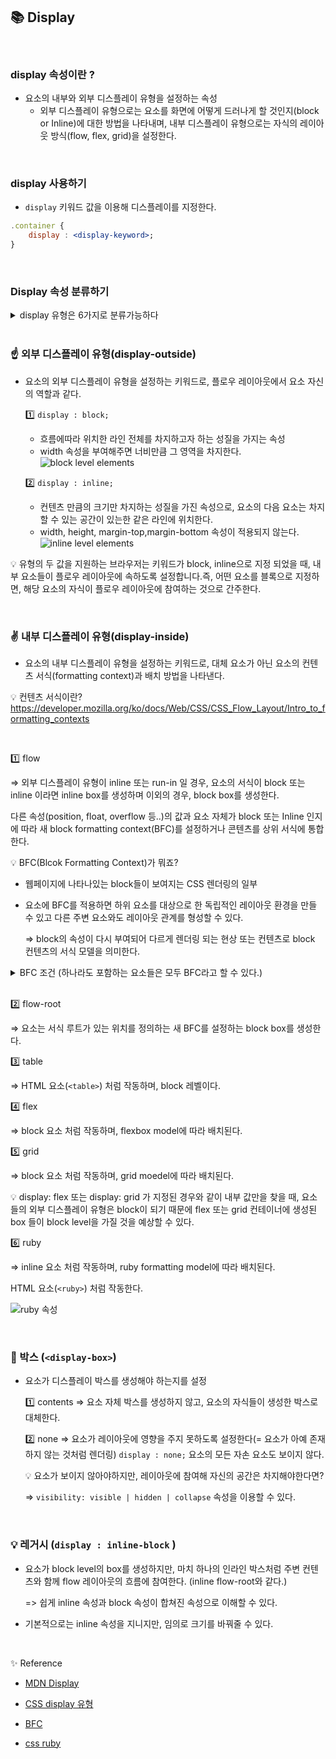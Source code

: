 ## 📚 Display

<br/>

### display 속성이란 ?

- 요소의 내부와 외부 디스플레이 유형을 설정하는 속성
  - 외부 디스플레이 유형으로는 요소를 화면에 어떻게 드러나게 할 것인지(block or Inline)에 대한 방법을 나타내며,
    내부 디스플레이 유형으로는 자식의 레이아웃 방식(flow, flex, grid)을 설정한다.

<br/>

### display 사용하기

- `display` 키워드 값을 이용해 디스플레이를 지정한다.

```jsx
.container {
	display : <display-keyword>;
}
```

<br/>

### Display 속성 분류하기

<details markdown="1">
<summary>display 유형은 6가지로 분류가능하다 </summary>

- 외부 디스플레이 유형
- 내부 디스플레이 유형
- 리스트 항목
- 내부용
- 박스
- 레거시

</details>

<br/>

### ☝️ 외부 디스플레이 유형(display-outside)

- 요소의 외부 디스플레이 유형을 설정하는 키워드로, 플로우 레이아웃에서 요소 자신의 역할과 같다.

  1️⃣ `display : block;`

  - 흐름에따라 위치한 라인 전체를 차지하고자 하는 성질을 가지는 속성
  - width 속성을 부여해주면 너비만큼 그 영역을 차지한다.
    ![block level elements](https://velog.velcdn.com/images/rachelyu1025/post/0b309cf4-6913-4371-bd96-3a0301e7aa12/image.png)

  2️⃣ `display : inline;`

  - 컨텐츠 만큼의 크기만 차지하는 성질을 가진 속성으로, 요소의 다음 요소는 차지할 수 있는 공간이 있는한 같은 라인에 위치한다.
  - width, height, margin-top,margin-bottom 속성이 적용되지 않는다.
    ![inline level elements](https://velog.velcdn.com/images/rachelyu1025/post/4a08e17b-82c3-46c8-97be-c509077ac36b/image.png)

💡 유형의 두 값을 지원하는 브라우저는 키워드가 block, inline으로 지정 되었을 때, 내부 요소들이 플로우 레이아웃에 속하도록 설정합니다.즉, 어떤 요소를 블록으로 지정하면, 해당 요소의 자식이 플로우 레이아웃에 참여하는 것으로 간주한다.

<br/>

### ✌️ 내부 디스플레이 유형(display-inside)

- 요소의 내부 디스플레이 유형을 설정하는 키워드로, 대체 요소가 아닌 요소의 컨텐츠 서식(formatting context)과 배치 방법을 나타낸다.

💡 컨텐츠 서식이란? https://developer.mozilla.org/ko/docs/Web/CSS/CSS_Flow_Layout/Intro_to_formatting_contexts

<br/>

1️⃣ flow

⇒ 외부 디스플레이 유형이 inline 또는 run-in 일 경우, 요소의 서식이 block 또는 inline 이라면 inline box를 생성하며 이외의 경우, block box를 생성한다.

다른 속성(position, float, overflow 등..)의 값과 요소 자체가 block 또는 Inline 인지에 따라 새 block formatting context(BFC)를 설정하거나 콘텐츠를 상위 서식에 통합한다.

💡 BFC(Blcok Formatting Context)가 뭐죠?

- 웹페이지에 나타나있는 block들이 보여지는 CSS 렌더링의 일부

- 요소에 BFC를 적용하면 하위 요소를 대상으로 한 독립적인 레이아웃 환경을 만들 수 있고 다른 주변 요소와도 레이아웃 관계를 형성할 수 있다.

  ⇒ block의 속성이 다시 부여되어 다르게 렌더링 되는 현상 또는 컨텐츠로 block 컨텐츠의 서식 모델을 의미한다.

<details markdown="2">
  <summary> BFC 조건 (하나라도 포함하는 요소들은 모두 BFC라고 할 수 있다.) </summary>

- 문서의 루트 요소(`<html>`)일 때

- 플로팅(Floating) 되었을 때 ⇒ float이 none이 아닌 경우

- [position](https://developer.mozilla.org/ko/docs/Web/CSS/position) 속성이 absolute 또는 fixed로 적용된 경우

- [display](https://developer.mozilla.org/ko/docs/Web/CSS/display)가 inline-block으로 적용된 경우

- [display](https://developer.mozilla.org/ko/docs/Web/CSS/display)가 table-cell, HTML 표 칸의 기본값인 경우

- [display](https://developer.mozilla.org/ko/docs/Web/CSS/display)가 table-caption, HTML 표 주석의 기본값인 경우

- [display](https://developer.mozilla.org/ko/docs/Web/CSS/display)가 table, table-row, table-row-group, table-header-group, table-footer-group (HTML 표에서, 각각 표 전체, 행, 본문, 헤더, 푸터의 기본값) 또는 inline-table인 요소가 암시적으로 생성한 무명 칸.

- [overflow](https://developer.mozilla.org/ko/docs/Web/CSS/overflow)가 visible이 아닌 블록 요소인 경우

- [display](https://developer.mozilla.org/ko/docs/Web/CSS/display)가 flow-root.

- [contain](https://developer.mozilla.org/ko/docs/Web/CSS/contain)이 layout, content, paint.

- 스스로 플렉스, 그리드, 테이블 컨테이너가 아닌 경우의 플렉스 항목([display](https://developer.mozilla.org/ko/docs/Web/CSS/display)가 flex 또는 inline-flex인 요소의 바로 아래 자식)

- 스스로 플렉스, 그리드, 테이블 컨테이너가 아닌 경우의 그리드 항목([display](https://developer.mozilla.org/ko/docs/Web/CSS/display)가 grid 또는 inline-grid인 요소의 바로 아래 자식)

- 다열 컨테이너([column-count](https://developer.mozilla.org/ko/docs/Web/CSS/column-count) 또는 ([column-width](https://developer.mozilla.org/ko/docs/Web/CSS/column-width)가 auto가 아닌 경우. column-count: 1 포함).

- [column-span](https://developer.mozilla.org/ko/docs/Web/CSS/column-span)이 all인 경우. 해당하는 요소가 다열 컨테이너 안에 위치하지 않아도 항상 새로운 블록 서식 맥락을 생성해야 합니다.

</details>

<br/>

2️⃣ flow-root

⇒ 요소는 서식 루트가 있는 위치를 정의하는 새 BFC를 설정하는 block box를 생성한다.

3️⃣ table

⇒ HTML 요소(`<table>`) 처럼 작동하며, block 레벨이다.

4️⃣ flex

⇒ block 요소 처럼 작동하며, flexbox model에 따라 배치된다.

5️⃣ grid

⇒ block 요소 처럼 작동하며, grid moedel에 따라 배치된다.

💡 display: flex 또는 display: grid 가 지정된 경우와 같이 내부 값만을 찾을 때, 요소들의 외부 디스플레이 유형은 block이 되기 때문에 flex 또는 grid 컨테이너에 생성된 box 들이 block level을 가질 것을 예상할 수 있다.

6️⃣ ruby

⇒ inline 요소 처럼 작동하며, ruby formatting model에 따라 배치된다.

HTML 요소(`<ruby>`) 처럼 작동한다.

![ruby 속성](https://velog.velcdn.com/images/rachelyu1025/post/7b4eb34b-3dc5-45f1-95fe-da3178978a1a/image.png)

<br/>

### 🤟 박스 (`<display-box>`)

- 요소가 디스플레이 박스를 생성해야 하는지를 설정

  1️⃣ contents
  ⇒ 요소 자체 박스를 생성하지 않고, 요소의 자식들이 생성한 박스로 대체한다.

  2️⃣ none
  ⇒ 요소가 레이아웃에 영향을 주지 못하도록 설정한다(= 요소가 아예 존재하지 않는 것처럼 렌더링)
  `display : none;` 요소의 모든 자손 요소도 보이지 않다.

  💡 요소가 보이지 않아야하지만, 레이아웃에 참여해 자신의 공간은 차지해야한다면?

  => `visibility: visible | hidden | collapse` 속성을 이용할 수 있다.

<br/>

### 💡 레거시 (`display : inline-block` )

- 요소가 block level의 box를 생성하지만, 마치 하나의 인라인 박스처럼 주변 컨텐츠와 함께 flow 레이아웃의 흐름에 참여한다. (inline flow-root와 같다.)

  => 쉽게 inline 속성과 block 속성이 합쳐진 속성으로 이해할 수 있다.

- 기본적으로는 inline 속성을 지니지만, 임의로 크기를 바꿔줄 수 있다.

<br/>

✨ Reference

- [MDN Display](https://developer.mozilla.org/ko/docs/Web/CSS/display)

- [CSS display 유형 ](https://sorto.me/docs/Web/CSS/display)
- [BFC](http://www.devdic.com/css/reference/documents/document:1971/%EB%B8%94%EB%A1%9D-%EC%96%91%EC%8B%9D%ED%99%94-%EB%AC%B8%EB%A7%A5)
- [css ruby](https://www.w3.org/TR/css-ruby-1/#ruby-def)
